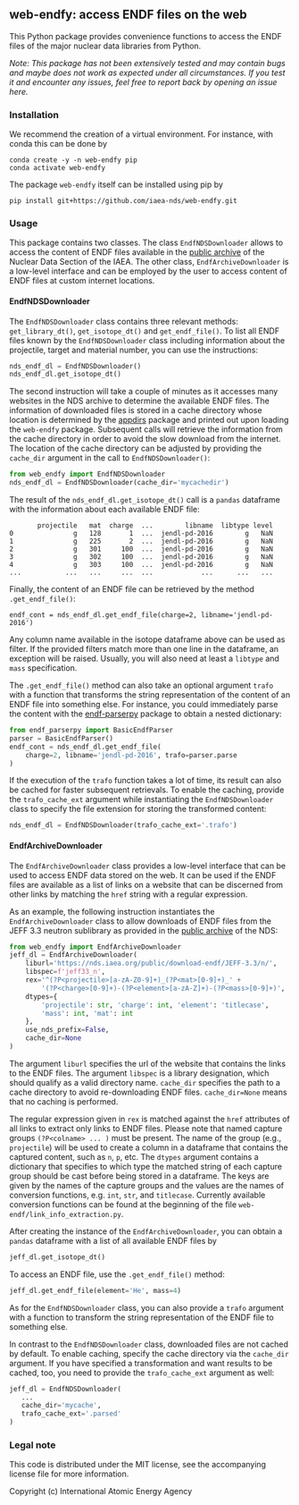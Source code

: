 ## web-endfy: access ENDF files on the web

This Python package provides convenience functions
to access the ENDF files of the major nuclear data
libraries from Python.

*Note: This package has not been extensively tested
and may contain bugs and maybe does not work as
expected under all circumstances. If you test it
and encounter any issues, feel free to report back
by opening an issue here.*

### Installation

We recommend the creation of a virtual environment.
For instance, with conda this can be done by
```
conda create -y -n web-endfy pip 
conda activate web-endfy
```

The package `web-endfy` itself can be installed using pip by
```
pip install git+https://github.com/iaea-nds/web-endfy.git  
```

### Usage

This package contains two classes. The class `EndfNDSDownloader`
allows to access the content of ENDF files available in the
[public archive][public-archive] of the Nuclear Data Section of the IAEA.
The other class, `EndfArchiveDownloader` is a low-level interface and can
be employed by the user to access content of ENDF files at custom
internet locations.

#### EndfNDSDownloader

The `EndfNDSDownloader` class contains three relevant methods:
`get_library_dt()`, `get_isotope_dt()` and `get_endf_file()`.
To list all ENDF files known by the `EndfNDSDownloader` class
including information about the projectile, target and material number,
you can use the instructions:
```python
nds_endf_dl = EndfNDSDownloader()
nds_endf_dl.get_isotope_dt()
```
The second instruction will take a couple of minutes as it accesses many
websites in the NDS archive to determine the available ENDF files.
The information of downloaded files is stored in a cache directory
whose location is determined by the [appdirs] package and printed out upon
loading the `web-endfy` package.
Subsequent calls will retrieve the information from the cache directory
in order to avoid the slow download from the internet.
The location of the cache directory can be adjusted
by providing the `cache_dir` argument in the
call to `EndfNDSDownloader()`:
```python
from web_endfy import EndfNDSDownloader
nds_endf_dl = EndfNDSDownloader(cache_dir='mycachedir')
```

The result of the `nds_endf_dl.get_isotope_dt()` call is a `pandas`
dataframe with the information about each available ENDF file:
```
       projectile   mat  charge  ...        libname  libtype level
0               g   128       1  ...  jendl-pd-2016        g   NaN
1               g   225       2  ...  jendl-pd-2016        g   NaN
2               g   301     100  ...  jendl-pd-2016        g   NaN
3               g   302     100  ...  jendl-pd-2016        g   NaN
4               g   303     100  ...  jendl-pd-2016        g   NaN
...           ...   ...     ...  ...            ...      ...   ...
```

Finally, the content of an ENDF file can be retrieved by the 
method `.get_endf_file()`:
```
endf_cont = nds_endf_dl.get_endf_file(charge=2, libname='jendl-pd-2016')
```
Any column name available in the isotope dataframe above can be used
as filter. If the provided filters match more than one line in the
dataframe, an exception will be raised. Usually, you will also need
at least a `libtype` and `mass` specification.

The `.get_endf_file()` method can also take an optional argument `trafo`
with a function that transforms the string representation of the content
of an ENDF file into something else. For instance, you could immediately
parse the content with the [endf-parserpy] package to obtain a nested
dictionary:
```python
from endf_parserpy import BasicEndfParser
parser = BasicEndfParser()
endf_cont = nds_endf_dl.get_endf_file(
    charge=2, libname='jendl-pd-2016', trafo=parser.parse
)
```
If the execution of the `trafo` function takes a lot of time,
its result can also be cached for faster subsequent retrievals.
To enable the caching, provide the `trafo_cache_ext` argument
while instantiating the `EndfNDSDownloader` class to specify
the file extension for storing the transformed content:
```python
nds_endf_dl = EndfNDSDownloader(trafo_cache_ext='.trafo')
```

#### EndfArchiveDownloader

The `EndfArchiveDownloader` class provides a low-level interface
that can be used to access ENDF data stored on the web.
It can be used if the ENDF files are available as a list of links
on a website that can be discerned from other links by matching
the `href` string with a regular expression. 

As an example, the following instruction instantiates the
`EndfArchiveDownloader` class to allow downloads of ENDF files
from the JEFF 3.3 neutron sublibrary as provided in the
[public archive][public-archive-jeff33-neutron] of the NDS:
```python
from web_endfy import EndfArchiveDownloader
jeff_dl = EndfArchiveDownloader(
    liburl='https://nds.iaea.org/public/download-endf/JEFF-3.3/n/',
    libspec=f'jeff33_n',
    rex='^(?P<projectile>[a-zA-Z0-9]+)_(?P<mat>[0-9]+)_' +
        '(?P<charge>[0-9]+)-(?P<element>[a-zA-Z]+)-(?P<mass>[0-9]+)',
    dtypes={
        'projectile': str, 'charge': int, 'element': 'titlecase',
        'mass': int, 'mat': int
    },
    use_nds_prefix=False,
    cache_dir=None
)
```
The argument `liburl` specifies the url of the website that contains the
links to the ENDF files. The argument `libspec` is a library designation,
which should qualify as a valid directory name. `cache_dir` specifies the
path to a cache directory to avoid re-downloading ENDF files. `cache_dir=None`
means that no caching is performed.

The regular expression given in `rex` is matched against the `href` attributes of
all links to extract only links to ENDF files. Please note that named capture
groups `(?P<colname> ... )` must be present. The name of the group (e.g., `projectile`) 
will be used to create a column in a dataframe that contains the captured content,
such as `n`, `p`, etc. The `dtypes` argument contains a dictionary that
specifies to which type the matched string of each capture group should be cast
before being stored in a dataframe. The keys are given by the names of the
capture groups and the values are the names of conversion functions, e.g.
`int`, `str`, and `titlecase`. Currently available conversion functions can be
found at the beginning of the file `web-endf/link_info_extraction.py`.

After creating the instance of the `EndfArchiveDownloader`, you can
obtain a `pandas` dataframe with a list of all available ENDF files by
```python
jeff_dl.get_isotope_dt()
```

To access an ENDF file, use the `.get_endf_file()` method:
```python
jeff_dl.get_endf_file(element='He', mass=4)
```
As for the `EndfNDSDownloader` class, you can also
provide a `trafo` argument with a function to transform
the string representation of the ENDF file to something else.

In contrast to the `EndfNDSDownloader` class, downloaded files
are not cached by default. To enable caching, specify the
cache directory via the `cache_dir` argument. If you have specified
a transformation and want results to be cached, too, you need to
provide the `trafo_cache_ext` argument as well:
```python
jeff_dl = EndfNDSDownloader(
   ...
   cache_dir='mycache',
   trafo_cache_ext='.parsed'
)
```

[public-archive]: https://nds.iaea.org/public/download-endf/
[endf-parserpy]: https://github.com/iaea-nds/endf-parserpy.git
[public-archive-jeff33-neutron]: https://nds.iaea.org/public/download-endf/JEFF-3.3/n/
[appdirs]: https://github.com/ActiveState/appdirs 

### Legal note

This code is distributed under the MIT license,
see the accompanying license file for more information.

Copyright (c) International Atomic Energy Agency

